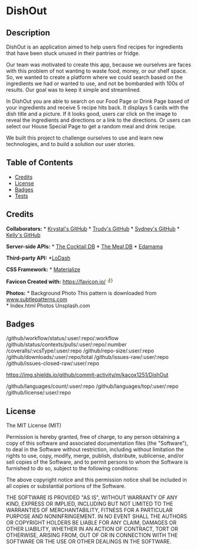 # DishOut

## Description 

DishOut is an application aimed to help users find recipes for ingredients that have been
stuck unused in their pantries or fridge. 

Our team was motivated to create this app, because we ourselves are faces with this 
problem of not wanting to waste food, money, or our shelf space. So, we wanted to 
create a platform where we could search based on the ingredients we had or wanted to use, 
and not be bombarded with 100s of results. Our goal was to keep it simple and streamlined. 

In DishOut you are able to search on our Food Page or Drink Page based of your ingredients and receive
5 recipe hits back. It displays 5 cards with the dish title and a picture. If it looks good, users car click on the image to reveal the ingredients and directions or a link to the directions. 
Or users can select our House Special Page to get a random meal and drink recipe. 

We built this project to challenge ourselves to use and learn new technologies, and to build a 
solution our user stories.

## Table of Contents

* [Credits](#credits)
* [License](#license)
* [Badges](#badges)
* [Tests](#tests)



## Credits

__Collaborators:__
    * [Krystal's GitHub](https://github.com/kacox1251)
    * [Trudy's GitHub](https://github.com/tjones374)
    * [Sydney's GitHub](https://github.com/Prest261)
    * [Kelly's GitHub](https://github.com/Keylee-LNBY)

__Server-side APIs:__
    * [The Cocktail DB](https://www.thecocktaildb.com/api.php)
    * [The Meal DB](https://www.themealdb.com/api.php)
    * [Edamama](https://developer.edamam.com/)

__Third-party API:__
    *[LoDash](https://lodash.com/)

__CSS Framework:__
    * [Materialize](https://materializecss.com/)

__Favicon Created with:__
https://favicon.io/
![Favicon](./assets/images/Favicon/favicon-16x16.png) 

__Photos:__
    * Background Photo
        This pattern is downloaded from www.subtlepatterns.com  
    * Index.html Photos 
        Unsplash.com


## Badges
/github/workflow/status/:user/:repo/:workflow
/github/status/contexts/pulls/:user/:repo/:number
/coveralls/:vcsType/:user/:repo
/github/repo-size/:user/:repo
/github/downloads/:user/:repo/total
/github/issues-raw/:user/:repo
/github/issues-closed-raw/:user/:repo

https://img.shields.io/github/commit-activity/m/kacox1251/DishOut

/github/languages/count/:user/:repo
/github/languages/top/:user/:repo
/github/license/:user/:repo


## License

The MIT License (MIT)

Permission is hereby granted, free of charge, to any person obtaining a copy
of this software and associated documentation files (the "Software"), to deal
in the Software without restriction, including without limitation the rights
to use, copy, modify, merge, publish, distribute, sublicense, and/or sell
copies of the Software, and to permit persons to whom the Software is
furnished to do so, subject to the following conditions:

The above copyright notice and this permission notice shall be included in all
copies or substantial portions of the Software.

THE SOFTWARE IS PROVIDED "AS IS", WITHOUT WARRANTY OF ANY KIND, EXPRESS OR
IMPLIED, INCLUDING BUT NOT LIMITED TO THE WARRANTIES OF MERCHANTABILITY,
FITNESS FOR A PARTICULAR PURPOSE AND NONINFRINGEMENT. IN NO EVENT SHALL THE
AUTHORS OR COPYRIGHT HOLDERS BE LIABLE FOR ANY CLAIM, DAMAGES OR OTHER
LIABILITY, WHETHER IN AN ACTION OF CONTRACT, TORT OR OTHERWISE, ARISING FROM,
OUT OF OR IN CONNECTION WITH THE SOFTWARE OR THE USE OR OTHER DEALINGS IN THE
SOFTWARE.
